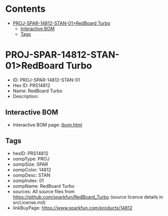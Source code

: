 



Contents
========

* [PROJ-SPAR-14812-STAN-01>RedBoard Turbo](#proj-spar-14812-stan-01redboard-turbo)
	* [Interactive BOM](#interactive-bom)
	* [Tags](#tags)

# PROJ-SPAR-14812-STAN-01>RedBoard Turbo

- ID: PROJ-SPAR-14812-STAN-01
- Hex ID: PRS14812
- Name: RedBoard Turbo
- Description: 

## Interactive BOM

- Interactive BOM page: [ibom.html](kicad/bom/ibom.html)

## Tags

- hexID: PRS14812
- oompType: PROJ
- oompSize: SPAR
- oompColor: 14812
- oompDesc: STAN
- oompIndex: 01
- oompName: RedBoard Turbo
- sources: All source files from https://github.com/sparkfun/RedBoard_Turbo (source licence details in srcLicense.md)
- linkBuyPage: https://www.sparkfun.com/products/14812
